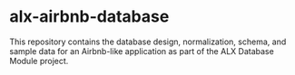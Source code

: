 # alx-airbnb-database

This repository contains the database design, normalization, schema, and sample data for an Airbnb-like application as part of the ALX Database Module project.
